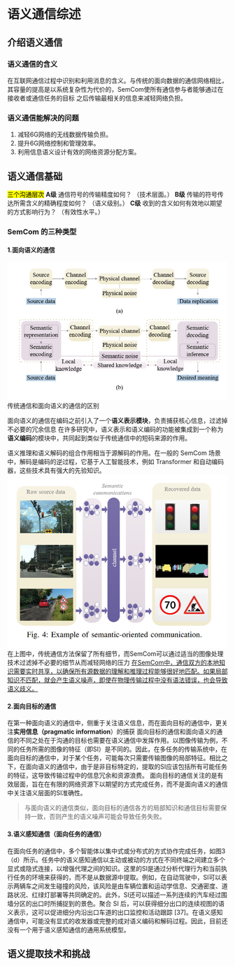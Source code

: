 # 语义通信综述

## 介绍语义通信
### 语义通信的含义
在互联网通信过程中识别和利用消息的含义。与传统的面向数据的通信网络相比，其容量的提高是以系统复杂性为代价的，SemCom使所有通信参与者能够通过在接收者或通信任务的目标
之后传输最相关的信息来减轻网络负担。
### 语义通信能解决的问题
1. 减轻6G网络的无线数据传输负担。
2. 提升6G网络控制和管理效率。
3. 利用信息语义设计有效的网络资源分配方案。

## 语义通信基础

<mark>三个沟通层次</mark>
**A级** 通信符号的传输精度如何？ （技术层面。） 
**B级** 传输的符号传达所需含义的精确程度如何？ （语义级别。） 
**C级** 收到的含义如何有效地以期望的方式影响行为？ （有效性水平。）
### SemCom 的三种类型

#### 1.面向语义的通信
![alt text](image.png)
传统通信和面向语义的通信的区别

面向语义的通信在编码之前引入了一个**语义表示模块**，负责捕获核心信息，过滤掉不必要的冗余信息
在许多研究中，语义表示和语义编码的功能被集成到一个称为**语义编码**的模块中，共同起到类似于传统通信中的短码来源的作用。

语义推理和语义解码的组合作用相当于源解码的作用。在一般的 SemCom 场景中，解码是编码的逆过程，它基于人工智能技术，例如 Transformer 和自动编码器，这些技术具有强大的先验知识。
![alt text](image-1.png)
在上图中，传统通信方法保留了所有细节，而SemCom可以通过适当的图像处理技术过滤掉不必要的细节从而减轻网络的压力
<u>在SemCom中，通信双方的本地知识需要实时共享，以确保所有源数据的理解和推理过程能够很好地匹配。如果局部知识不匹配，就会产生语义噪声，即使在物理传输过程中没有语法错误，也会导致语义歧义。</u>
#### 2.面向目标的通信
在第一种面向语义的通信中，侧重于关注语义信息，而在面向目标的通信中，更关注**实用信息（pragmatic information**）的捕获
面向目标的通信和面向语义的通信的不同之处在于沟通的目标也需要在语义通信中发挥作用。以图像传输为例，不同的任务所需的图像的特征（即SI）是不同的。因此，在多任务的传输系统中，在面向目标的通信中，对于某个任务，可能每次只需要传输图像的局部特征。相比之下，在面向语义的通信中，由于是非目标特定的，提取的SI应该包括所有可能任务的特征，这导致传输过程中的信息冗余和资源浪费。
面向目标的通信关注的是有效层面，旨在在有限的网络资源下以期望的方式完成任务，而不是面向语义的通信中关注语义层面的SI准确性。
>与面向语义的通信类似，面向目标的通信各方的局部知识和通信目标需要保持一致，否则产生的语义噪声可能会导致任务失败。
#### 3.语义感知通信（面向任务的通信）
在面向任务的通信中，多个智能体以集中式或分布式的方式协作完成任务，如图3（d）所示。任务中的语义感知通信以主动或被动的方式在不同终端之间建立多个显式或隐式连接，以增强代理之间的知识。这里的SI是通过分析代理行为和当前执行任务的环境来获得的，而不是从数据源中提取。例如，在自动驾驶中，SI可以表示两辆车之间发生碰撞的风险，该风险是由车辆位置和运动学信息、交通密度、道路状况、红绿灯部署等共同确定的。此外，SI还可以描述一系列连续的汽车经过围墙分区的出口时所捕捉到的景色。聚合 SI 后，可以获得细分出口的连续视图的语义表示，这可以促进细分内沿出口车道的出口监控和活动跟踪 [37]。在语义感知通信中，可能没有显式的收发器或完整的成对语义编码和解码过程。因此，目前还没有一个用于语义感知通信的通用系统模型。
## 语义提取技术和挑战
